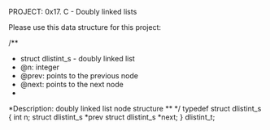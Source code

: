 PROJECT: 0x17. C - Doubly linked lists

Please use this data structure for this project:

/**
 * struct dlistint_s - doubly linked list
 * @n: integer
 * @prev: points to the previous node
 * @next: points to the next node
 *
 *Description: doubly linked list node structure
**
 */
typedef struct dlistint_s
{
	int n;
	struct dlistint_s *prev
	struct dlistint_s *next;
} dlistint_t;
